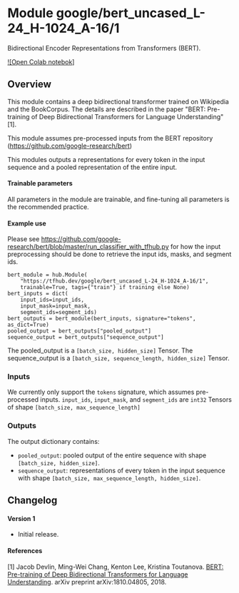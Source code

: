 # Module google/bert_uncased_L-24_H-1024_A-16/1

Bidirectional Encoder Representations from Transformers (BERT).

[![Open Colab notebok]](https://colab.research.google.com/github/google-research/bert/blob/master/predicting_movie_reviews_with_bert_on_tf_hub.ipynb)

<!-- dataset: Wikipedia and BooksCorpus -->
<!-- asset-path: legacy -->
<!-- network-architecture: Transformer -->
<!-- language: en -->
<!-- fine-tunable: true -->
<!-- format: hub -->
<!-- module-type: text-embedding -->


## Overview

This module contains a deep bidirectional transformer trained on Wikipedia and
the BookCorpus. The details are described in the paper "BERT: Pre-training of
Deep Bidirectional Transformers for Language Understanding" [1].

This module assumes pre-processed inputs from the BERT repository
(https://github.com/google-research/bert)

This modules outputs a representations for every token in the input sequence and
a pooled representation of the entire input.

#### Trainable parameters

All parameters in the module are trainable, and fine-tuning all parameters is
the recommended practice.

#### Example use

Please see
https://github.com/google-research/bert/blob/master/run_classifier_with_tfhub.py
for how the input preprocessing should be done to retrieve the input ids, masks,
and segment ids.

```
bert_module = hub.Module(
    "https://tfhub.dev/google/bert_uncased_L-24_H-1024_A-16/1",
    trainable=True, tags={"train"} if training else None)
bert_inputs = dict(
    input_ids=input_ids,
    input_mask=input_mask,
    segment_ids=segment_ids)
bert_outputs = bert_module(bert_inputs, signature="tokens", as_dict=True)
pooled_output = bert_outputs["pooled_output"]
sequence_output = bert_outputs["sequence_output"]
```

The pooled_output is a `[batch_size, hidden_size]` Tensor. The sequence_output
is a `[batch_size, sequence_length, hidden_size]` Tensor.

### Inputs

We currently only support the `tokens` signature, which assumes pre-processed
inputs. `input_ids`, `input_mask`, and `segment_ids` are `int32` Tensors of
shape `[batch_size, max_sequence_length]`

### Outputs
The output dictionary contains:

*   `pooled_output`: pooled output of the entire sequence with shape
    `[batch_size, hidden_size]`.
*   `sequence_output`: representations of every token in the input sequence with
    shape `[batch_size, max_sequence_length, hidden_size]`.

## Changelog

#### Version 1
*  Initial release.

#### References

[1] Jacob Devlin, Ming-Wei Chang, Kenton Lee, Kristina Toutanova. [BERT:
Pre-training of Deep Bidirectional Transformers for Language
Understanding](https://arxiv.org/abs/1810.04805). arXiv preprint
arXiv:1810.04805, 2018.
